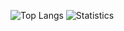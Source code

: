 ![Top Langs](https://github-readme-stats.vercel.app/api/top-langs/?username=dorfmam&layout=compact&theme=radical)
![Statistics](https://github-readme-stats.vercel.app/api?username=dorfmam&show_icons=true&theme=radical)
